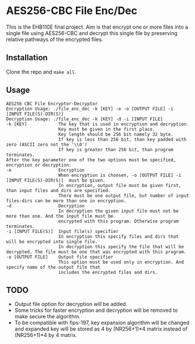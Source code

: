 # AES256-CBC File Enc/Dec
This is the EHB110E final project. Aim is that encrypt one or more files into a single file using AES256-CBC and decrypt this single file by preserving relative pathways of the encrypted files.

## Installation
Clone the repo and `make all`.

## Usage
```
AES256 CBC File Encryptor-Decryptor
Encryption Usage: ./file_enc_dec -k [KEY] -e -o [OUTPUT FILE] -i [INPUT FILE(S)-DIR(S)]
Decryption Usage: ./file_enc_dec -k [KEY] -d -i [INPUT FILE]
-k [KEY]            The key that is used in encryption and decryption.
                    Key must be given in the first place.
                    Key length should be 256 bit namely 32 byte.
                    If key is less than 256 bit, than key padded with zero (ASCII zero not the '\\0')
                    If key is greater than 256 bit, than program terminates.
After the key parameter one of the two options must be specified, encryption or decryption:
-e                  Encryption
                    When encryption is choosen, -o [OUTPUT FILE] -i [INPUT FILE(S)-DIR(S)]  must be given.
                    In encryption, output file must be given first, than input files and dirs are specified.
                    There must be one output file, but number of input files-dirs can be more than one in encryption.
-d                  Decryption
                    In decryption the given input file must not be more than one. And the input file must be
                    encrypted with this program. Otherwise program terminates.
-i [INPUT FILE(S)]  Input file(s) specifier
                    In encryption this specify files and dirs that will be encrypted into single file.
                    In decryption this specify the file that will be decrypted. The file must be one that was encrypted with this program.
-o [OUTPUT FILE]    Output file specifier
                    This option must be used only in encryption. And specify name of the output file that
                    includes the encrypted files and dirs.
```

## TODO
- Output file option for decryption will be added.
- Some tricks for faster encryption and decryption will be removed to make secure the algorithm.
- To be compatible with fips-197, key expansion algorithm will be changed and expanded key will be stored as 4 by (NR256+1)*4 matrix instead of (NR256+1)*4 by 4 matrix.
